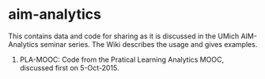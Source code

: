 # aim-analytics
This contains data and code for sharing as it is discussed in the UMich AIM-Analytics seminar series. The Wiki describes the usage and gives examples.

1) PLA-MOOC: Code from the Pratical Learning Analytics MOOC, discussed first on 5-Oct-2015.
